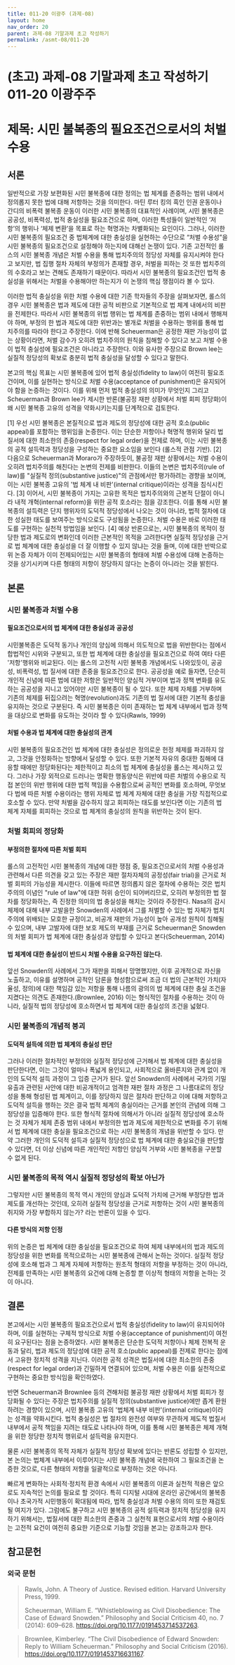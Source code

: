 ```yaml
---
title: 011-20 이광주 (과제-08)
layout: home
nav_order: 20
parent: 과제-08 기말과제 초고 작성하기
permalink: /asmt-08/011-20
---
```


# (초고) 과제-08 기말과제 초고 작성하기 011-20 이광주주

# 제목: 시민 불복종의 필요조건으로서의 처벌 수용

## 서론

일반적으로 가장 보편화된 시민 불복종에 대한 정의는 법 체계를 존중하는 범위 내에서 정의롭지 못한 법에 대해 저항하는 것을 의미한다. 마틴 루터 킹의 흑인 인권 운동이나 간디의 비폭력 불복종 운동이 이러한 시민 불복종의 대표적인 사례이며, 시민 불복종은 공공성, 비폭력성, 법적 충실성을 필요조건으로 하며, 이러한 특성들이 일반적인 ‘저항’의 행위나 ‘체제 변환’을 목표로 하는 혁명과는 차별화되는 요인이다. 그러나, 이러한 시민 불복종의 필요조건 중 법체계에 대한 충실성을 실현하는 수단으로 “처벌 수용성”을 시민 불복종의 필요조건으로 설정해야 하는지에 대해선 논쟁이 있다. 기존 고전적인 롤스의 시민 불복종 개념은 처벌 수용을 통해 법치주의의 정당성 자체를 유지시켜야 한다고 보지만, 법 집행 절차 자체의 부정의가 존재할 경우, 처벌을 피하는 것 또한 법치주의의 수호라고 보는 견해도 존재하기 때문이다.
따라서 시민 불복종의 필요조건인 법적 충실성을 위해서는 처벌을 수용해야만 하는지가 이 논쟁의 핵심 쟁점이라 볼 수 있다.

이러한 법적 충실성을 위한 처벌 수용에 대한 기존 학자들의 주장을 살펴보자면, 롤스의 경우 시민 불복종은 법과 제도에 대한 공적 비판으로 기본적으로 법 체계 내에서의 비판을 전제한다. 따라서 시민 불복종의 위법 행위는 법 체계를 존중하는 범위 내에서 행해져야 하며, 부정의 한 법과 제도에 대한 위반과는 별개로 처벌을 수용하는 행위를 통해 법치주의를 따라야 한다고 주장한다. 이에 반해 Scheuerman은 공정한 재판 가능성이 없는 상황이라면, 처벌 감수가 오히려 법치주의의 원칙을 침해할 수 있다고 보고 처벌 수용이 법적 충실성에 필요조건은 아니라고 주장한다. 이와 유사한 주장으로 Brown lee는 실질적 정당성의 확보로 충분히 법적 충실성을 달성할 수 있다고 말한다.

본고의 핵심 목표는 시민 불복종에 있어 법적 충실성(fidelity to law)이 여전히 필요조건이며, 이를 실현하는 방식으로 처벌 수용(acceptance of punishment)은 유지되어야 함을 논증하는 것이다. 이를 위해 먼저 법적 충실성의 의미가 무엇인지 그리고 Scheuerman과 Brown lee가 제시한 반론(불공정 재판 상황에서 처벌 회피 정당화)이 왜 시민 불복종 고유의 성격을 약화시키는지를 단계적으로 검토한다.

[1] 우선 시민 불복종은 본질적으로 법과 제도의 정당성에 대한 공적 호소(public appeal)를 포함하는 행위임을 논증한다. 이는 단순한 저항이나 혁명적 행위와 달리 법질서에 대한 최소한의 존중(respect for legal order)을 전제로 하며, 이는 시민 불복종의 공적 설득력과 정당성을 구성하는 중요한 요소임을 보인다 (롤스적 관점 기반).
[2] 다음으로 Scheuerman과 Moraro가 주장하듯이, 불공정 재판 상황에서는 처벌 수용이 오히려 법치주의를 해친다는 논변의 전제를 비판한다. 이들의 논변은 법치주의(rule of law)를 "실질적 정의(substantive justice)"의 관점에서만 평가하려는 경향을 보이며, 이는 시민 불복종 고유의 '법 체계 내 비판'(internal critique)이라는 성격을 침식시킨다. 
[3] 이어서, 시민 불복종이 가지는 고유한 목적은 법치주의와의 근본적 단절이 아니라 내적 개혁(internal reform)을 위한 공적 호소라는 점을 강조한다. 이를 통해 시민 불복종의 설득력은 단지 행위자의 도덕적 정당성에서 나오는 것이 아니라, 법적 절차에 대한 성실한 태도를 보여주는 방식으로도 구성됨을 논증한다. 처벌 수용은 바로 이러한 태도를 구현하는 실천적 방법임을 보인다.
[4] 예상 반론으로는, 시민 불복종의 목적이 정당한 법과 제도로의 변화인데 이러한 근본적인 목적을 고려한다면 실질적 정당성을 근거로 법 체계에 대한 충실성을 더 잘 이행할 수 있지 않냐는 것을 들며, 이에 대한 반박으로 위 논증 자체가 이미 전제되어있는 시민 불복종의 형태에 처벌 수용성에 대해 논증하는 것을 상기시키며 다른 형태의 저항이 정당하지 않다는 논증이 아니라는 것을 밝힌다.

## 본론

### ­­시민 불복종과 처벌 수용

#### 필요조건으로서의 법 체계에 대한 충실성과 공공성

시민불복종은 도덕적 동기나 개인의 양심에 의해서 의도적으로 법을 위반한다는 점에서 합법적인 시위와 구분되고, 또한 법 체계에 대한 충실성을 필요조건으로 하여 여타 다른 '저항'행위와 비교된다. 이는 롤스의 고전적 시민 불복종 개념에서도 나와있듯이, 공공성, 비폭력성, 법 질서에 대한 존중을 필요조건으로 한다. 공공성을 예로 들자면, 단순히 개인적 신념에 따른 법에 대한 저항은 일반적인 양심적 거부이며 법과 정책 변화를 유도하는 공공성을 지니고 있어야만 시민 불복종이 될 수 있다. 또한 체제 자체를 거부하며 기존의 체제를 뒤집으려는 혁명(revolution)과도 기존의 법 질서에 대한 기본적 충성을 유지하는 것으로 구분된다. 즉 시민 불복종은 이미 존재하는 법 체계 내부에서 법과 정책을 대상으로 변화를 유도하는 것이라 할 수 있다(Rawls, 1999)

#### 처벌 수용과 법 체계에 대한 충실성의 관계

시민 불복종의 필요조건인 법 체계에 대한 충실성은 정의로운 헌정 체제를 파괴하지 않고, 그것을 안정화하는 방향에서 달성할 수 있다. 또한 기본적 자유의 중대한 침해에 대응할 때에만 정당화된다는 제한적이고 최소의 법 체계에 충실성을 롤스는 제시하고 있다. 그러나 가장 외적으로 드러나는 명확한 행동양식은 위반에 따른 처벌의 수용으로 직접 본인의 위반 행위에 대한 법적 책임을 수용함으로써 공적인 변화를 호소하며, 무엇보다 법에 따른 처벌 수용이라는 행위 자체로 법 체계 자체에 대한 충실을 가장 직접적으로 호소할 수 있다.
만약 처벌을 감수하지 않고 회피하는 태도를 보인다면 이는 기존의 법 체계 자체를 회피하는 것으로 법 체계의 충실성의 원칙을 위반하는 것이 된다.


### 처벌 회피의 정당화

#### 부정의한 절차에 따른 처벌 회피

롤스의 고전적인 시민 불복종의 개념에 대한 쟁점 중, 필요조건으로서의 처벌 수용성과 관련해서 다른 의견을 갖고 있는 주장은 재판 절차자체의 공정성(fair trial)을 근거로 처벌 회피의 가능성을 제시한다. 이들에 따르면 정의롭지 않은 절차에 수용하는 것은 법치주의의 이념인 "rule of law"에 대한 허위 승인이 되어버리므로, 오히려 부정의한 법 절차를 정당화하는, 즉 진정한 의미의 법 충실성을 해치는 것이라 주장한다. Nasa의 감시 체제에 대해 내부 고발을한 Snowden의 사례에서 그를 처벌할 수 있는 법 자체가 법치주의에 위배되는 모호한 규정이고, 비공개 재판의 가능성이 높아 공개성 원칙이 침해될 수 있으며, 내부 고발자에 대한 보호 제도의 부재를 근거로 Scheuerman은 Snowden의 처벌 회피가 법 체계에 대한 충실성과 양립할 수 있다고 본다(Scheuerman, 2014)

#### 법 체계에 대한 충실성이 반드시 처벌 수용을 요구하진 않는다.

앞선 Snowden의 사례에서 그가 재판을 피해서 망명했지만, 이후 공개적으로 자신을 노출하고, 이유를 설명하며 공적인 담론을 형성함으로써 조금 더 법의 근본적인 가치(자율성, 정의)에 대한 책임감 있는 저항을 통해 나름의 광의의 법 체계에 대한 충실 조건을 지켰다는 의견도 존재한다.(Brownlee, 2016) 이는 형식적인 절차를 수용하는 것이 아니라, 실질적 법의 정당성에 호소하면서 법 체계에 대한 충실성의 조건을 넓혔다.

### 시민 불복종의 개념적 붕괴

#### 도덕적 설득에 의한 법 체계의 충실성 판단

그러나 이러한 절차적인 부정의와 실질적 정당성에 근거해서 법 체계에 대한 충실성을 판단한다면, 이는 그것이 얼마나 폭넓게 용인되고, 사회적으로 올바른지와 관계 없이 개인의 도덕적 설득 과정이 그 입증 근거가 된다. 앞선 Snowden의 사례에서 국가의 기밀 유출과 관련된 사안에 대한 비공개적이고 엄격한 재판 절차 과정은 그 나름대로의 정당성을 통해 형성된 법 체계이고, 이를 정당하지 않은 절차라 판단하고 이에 대해 저항하고 도덕적 설득을 행하는 것은 결국 법적 체계의 충실이라는 근거를 본인의 관념에 의해 그 정당성을 입증해야 한다. 또한 형식적 절차에 의해서가 아니라 실질적 정당성에 호소하는 것 자체가 체제 존중 범위 내에서 부정의한 법과 제도에 제한적으로 변화를 주기 위해서 법 체계에 대한 충실을 필요조건으로 하는 시민 불복종의 개념을 위반할 수 있다. 만약 그러한 개인의 도덕적 설득과 실질적 정당성으로 법 체계에 대한 충실요건을 판단할 수 있다면, 더 이상 신념에 따른 개인적인 저항인 양심적 거부와 시민 불복종을 구분할 수 없게 된다.

### 시민 불복종의 목적 역시 실질적 정당성의 확보 아닌가

그렇지만 시민 불복종의 목적 역시 개인의 양심과 도덕적 가치에 근거해 부정당한 법과 제도를 개선하는 것인데, 오히려 실질적 정당성을 근거로 저항하는 것이 시민 불복종의 취지와 가장 부합하지 않는가? 라는 반론이 있을 수 있다. 

#### 다른 방식의 저항 인정

위의 논증은 법 체계에 대한 충실성을 필요조건으로 하여 체제 내부에서의 법과 제도의 정당성을 위한 변화를 목적으로하는 시민 불복종에 관해서 논하는 것이다. 실질적 정당성에 호소해 법과 그 체계 자체에 저항하는 원초적 형태의 저항을 부정하는 것이 아니라, 전제를 만족하는 시민 불복종의 요건에 대해 논증할 뿐 이상적 형태의 저항을 논하는 것이 아니다. 

## 결론

본고에서는 시민 불복종의 필요조건으로서 법적 충실성(fidelity to law)이 유지되어야 하며, 이를 실현하는 구체적 방식으로 처벌 수용(acceptance of punishment)이 여전히 요구된다는 점을 논증하였다. 시민 불복종은 단순한 도덕적 저항이나 체제 전복적 운동과 달리, 법과 제도의 정당성에 대한 공적 호소(public appeal)를 전제로 한다는 점에서 고유한 정치적 성격을 지닌다. 이러한 공적 성격은 법질서에 대한 최소한의 존중(respect for legal order)과 긴밀하게 연결되어 있으며, 처벌 수용은 이를 실천적으로 구현하는 중요한 방식임을 확인하였다.

반면 Scheuerman과 Brownlee 등의 견해처럼 불공정 재판 상황에서 처벌 회피가 정당화될 수 있다는 주장은 법치주의를 실질적 정의(substantive justice)에만 좁게 환원하려는 경향이 있으며, 시민 불복종 고유의 '법체계 내부 비판'(internal critique)이라는 성격을 약화시킨다. 법적 충실성은 법 절차의 완전성 여부와 무관하게 제도적 법질서 내부에서 공적 책임을 지려는 태도로 나타나야 하며, 이를 통해 시민 불복종은 체제 개혁을 위한 정당한 정치적 행위로서 설득력을 유지한다.

물론 시민 불복종의 목적 자체가 실질적 정당성 확보에 있다는 반론도 성립할 수 있지만, 본 논의는 법체계 내부에서 이루어지는 시민 불복종 개념에 국한하여 그 필요조건을 논증한 것으로, 다른 형태의 저항을 일괄적으로 부정하는 것은 아니다.

빠르게 변화하는 사회적·정치적 환경 속에서 시민 불복종의 이론과 실천적 적용은 앞으로도 지속적인 논의를 필요로 할 것이다. 특히 디지털 시대에 온라인 공간에서의 불복종이나 초국가적 시민행동이 확대됨에 따라, 법적 충실성과 처벌 수용의 의미 또한 재검토될 여지가 있다. 그럼에도 불구하고 시민 불복종의 공적 설득력과 정치적 정당성을 유지하기 위해서는, 법질서에 대한 최소한의 존중과 그 실천적 표현으로서의 처벌 수용이라는 고전적 요건이 여전히 중요한 기준으로 기능할 것임을 본고는 강조하고자 한다.





## 참고문헌



### 외국 문헌

> Rawls, John. A Theory of Justice. Revised edition. Harvard University Press, 1999.
>
> Scheuerman, William E. “Whistleblowing as Civil Disobedience: The Case of Edward Snowden.” Philosophy and Social Criticism 40, no. 7 (2014): 609–628. https://doi.org/10.1177/0191453714537263.
>

>Brownlee, Kimberley. “The Civil Disobedience of Edward Snowden: Reply to William Scheuerman.” Philosophy and Social Criticism (2016). https://doi.org/10.1177/0191453716631167.
>
